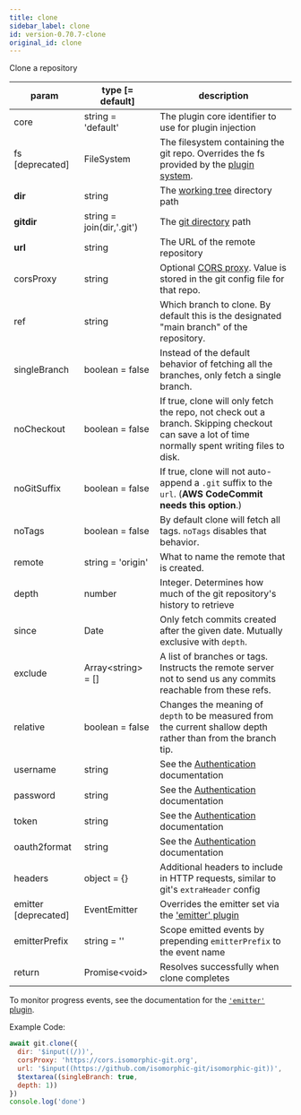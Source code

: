 ```yaml
---
title: clone
sidebar_label: clone
id: version-0.70.7-clone
original_id: clone
---
```


Clone a repository

| param                | type [= default]          | description                                                                                                                                     |
| -------------------- | ------------------------- | ----------------------------------------------------------------------------------------------------------------------------------------------- |
| core                 | string = 'default'        | The plugin core identifier to use for plugin injection                                                                                          |
| fs [deprecated]      | FileSystem                | The filesystem containing the git repo. Overrides the fs provided by the [plugin system](./plugin_fs.md).                                       |
| **dir**              | string                    | The [working tree](dir-vs-gitdir.md) directory path                                                                                             |
| **gitdir**           | string = join(dir,'.git') | The [git directory](dir-vs-gitdir.md) path                                                                                                      |
| **url**              | string                    | The URL of the remote repository                                                                                                                |
| corsProxy            | string                    | Optional [CORS proxy](https://www.npmjs.com/%40isomorphic-git/cors-proxy). Value is stored in the git config file for that repo.                |
| ref                  | string                    | Which branch to clone. By default this is the designated "main branch" of the repository.                                                       |
| singleBranch         | boolean = false           | Instead of the default behavior of fetching all the branches, only fetch a single branch.                                                       |
| noCheckout           | boolean = false           | If true, clone will only fetch the repo, not check out a branch. Skipping checkout can save a lot of time normally spent writing files to disk. |
| noGitSuffix          | boolean = false           | If true, clone will not auto-append a `.git` suffix to the `url`. (**AWS CodeCommit needs this option**.)                                       |
| noTags               | boolean = false           | By default clone will fetch all tags. `noTags` disables that behavior.                                                                          |
| remote               | string = 'origin'         | What to name the remote that is created.                                                                                                        |
| depth                | number                    | Integer. Determines how much of the git repository's history to retrieve                                                                        |
| since                | Date                      | Only fetch commits created after the given date. Mutually exclusive with `depth`.                                                               |
| exclude              | Array\<string\> = []      | A list of branches or tags. Instructs the remote server not to send us any commits reachable from these refs.                                   |
| relative             | boolean = false           | Changes the meaning of `depth` to be measured from the current shallow depth rather than from the branch tip.                                   |
| username             | string                    | See the [Authentication](./authentication.html) documentation                                                                                   |
| password             | string                    | See the [Authentication](./authentication.html) documentation                                                                                   |
| token                | string                    | See the [Authentication](./authentication.html) documentation                                                                                   |
| oauth2format         | string                    | See the [Authentication](./authentication.html) documentation                                                                                   |
| headers              | object = {}               | Additional headers to include in HTTP requests, similar to git's `extraHeader` config                                                           |
| emitter [deprecated] | EventEmitter              | Overrides the emitter set via the ['emitter' plugin](./plugin_emitter.md)                                                                       |
| emitterPrefix        | string = ''               | Scope emitted events by prepending `emitterPrefix` to the event name                                                                            |
| return               | Promise\<void\>           | Resolves successfully when clone completes                                                                                                      |

To monitor progress events, see the documentation for the [`'emitter'` plugin](./plugin_emitter.md).

Example Code:

```js live
await git.clone({
  dir: '$input((/))',
  corsProxy: 'https://cors.isomorphic-git.org',
  url: '$input((https://github.com/isomorphic-git/isomorphic-git))',
  $textarea((singleBranch: true,
  depth: 1))
})
console.log('done')
```

<script>
(function rewriteEditLink() {
  const el = document.querySelector('a.edit-page-link.button');
  if (el) {
    el.href = 'https://github.com/isomorphic-git/isomorphic-git/edit/main/src/commands/clone.js';
  }
})();
</script>